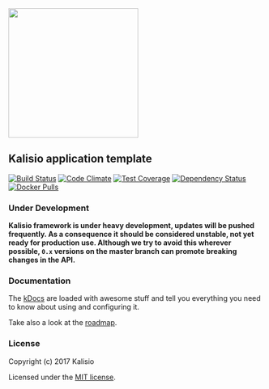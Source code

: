 <img src="https://github.com/kalisio/kDocs/blob/master/images/kalisio-logo-256.png" width="256">

## Kalisio application template

[![Build Status](https://travis-ci.org/kalisio/kApp.png?branch=master)](https://travis-ci.org/kalisio/kApp)
[![Code Climate](https://codeclimate.com/github/kalisio/kApp/badges/gpa.svg)](https://codeclimate.com/github/kalisio/kApp)
[![Test Coverage](https://codeclimate.com/github/kalisio/kApp/badges/coverage.svg)](https://codeclimate.com/github/kalisio/kApp/coverage)
[![Dependency Status](https://img.shields.io/david/kalisio/kApp.svg?style=flat-square)](https://david-dm.org/kalisio/kApp)
[![Docker Pulls](https://img.shields.io/docker/pulls/kalisio/kApp.svg?style=plastic)](https://hub.docker.com/r/kalisio/kapp/)

### Under Development

**Kalisio framework is under heavy development, updates will be pushed frequently.
As a consequence it should be considered unstable, not yet ready for production use.
Although we try to avoid this wherever possible, `0.x` versions on the master branch can promote breaking changes in the API.**

### Documentation

The [kDocs](https://kalisio.gitbooks.io/kalisio/) are loaded with awesome stuff and tell you everything you need to know about using and configuring it.

Take also a look at the [roadmap](https://github.com/orgs/kalisio/projects/1).

### License

Copyright (c) 2017 Kalisio

Licensed under the [MIT license](LICENSE).
